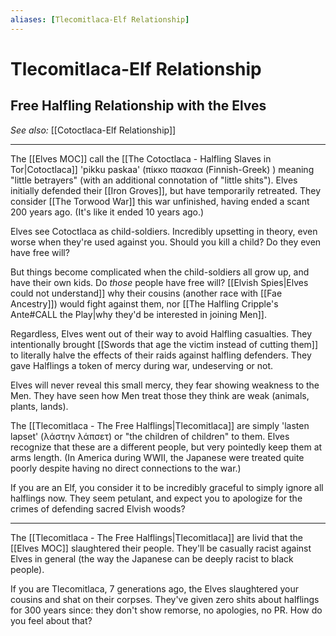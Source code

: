 ```yaml
---
aliases: [Tlecomitlaca-Elf Relationship]
---
```

# Tlecomitlaca-Elf Relationship
## Free Halfling Relationship with the Elves
*See also:* [[Cotoctlaca-Elf Relationship]]
___
The [[Elves MOC]] call the [[The Cotoctlaca - Halfling Slaves in Tor|Cotoctlaca]] 'pikku paskaa' (πίκκο πασκαα (Finnish-Greek) ) meaning "little betrayers" (with an additional connotation of "little shits"). Elves initially defended their [[Iron Groves]], but have temporarily retreated. They consider [[The Torwood War]] this war unfinished, having ended a scant 200 years ago. (It's like it ended 10 years ago.)

Elves see Cotoctlaca as child-soldiers. Incredibly upsetting in theory, even worse when they're used against you. Should you kill a child? Do they even have free will?

But things become complicated when the child-soldiers all grow up, and have their own kids. Do *those* people have free will? [[Elvish Spies|Elves could not understand]] why their cousins (another race with [[Fae Ancestry]]) would fight against them, nor [[The Halfling Cripple's Ante#CALL the Play|why they'd be interested in joining Men]].

Regardless, Elves went out of their way to avoid Halfling casualties. They intentionally brought [[Swords that age the victim instead of cutting them]] to literally halve the effects of their raids against halfling defenders. They gave Halflings a token of mercy during war, undeserving or not.

Elves will never reveal this small mercy, they fear showing weakness to the Men. They have seen how Men treat those they think are weak (animals, plants, lands).


The [[Tlecomitlaca - The Free Halflings|Tlecomitlaca]] are simply 'lasten lapset' (λάστην λάπσετ) or "the children of children" to them. Elves recognize that these are a different people, but very pointedly keep them at arms length. (In America during WWII, the Japanese were treated quite poorly despite having no direct connections to the war.)

If you are an Elf, you consider it to be incredibly graceful to simply ignore all halflings now. They seem petulant, and expect you to apologize for the crimes of defending sacred Elvish woods? 

___

The [[Tlecomitlaca - The Free Halflings|Tlecomitlaca]] are livid that the [[Elves MOC]] slaughtered their people. They'll be casually racist against Elves in general (the way the Japanese can be deeply racist to black people).

If you are Tlecomitlaca, 7 generations ago, the Elves slaughtered your cousins and shat on their corpses. They've given zero shits about halflings for 300 years since: they don't show remorse, no apologies, no PR. How do you feel about that?
